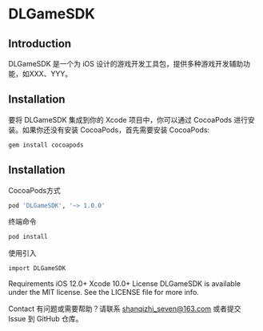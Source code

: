 # DLGameSDK

## Introduction
DLGameSDK 是一个为 iOS 设计的游戏开发工具包，提供多种游戏开发辅助功能，如XXX、YYY。

## Installation
要将 DLGameSDK 集成到你的 Xcode 项目中，你可以通过 CocoaPods 进行安装。如果你还没有安装 CocoaPods，首先需要安装 CocoaPods:

```bash
gem install cocoapods
```

## Installation
CocoaPods方式
```bash
pod 'DLGameSDK', '~> 1.0.0'
```
终端命令
```bash
pod install
```
使用引入
```bash
import DLGameSDK
```

Requirements
iOS 12.0+
Xcode 10.0+
License
DLGameSDK is available under the MIT license. See the LICENSE file for more info.

Contact
有问题或需要帮助？请联系 shanqizhi_seven@163.com 或者提交 Issue 到 GitHub 仓库。
